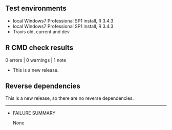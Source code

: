 ## Test environments
* local Windows7 Professional SP1 install, R 3.4.3
* local Windows7 Professional SP1 install, R 3.4.3
* Travis old, current and dev


## R CMD check results

0 errors | 0 warnings | 1 note

* This is a new release.

## Reverse dependencies

This is a new release, so there are no reverse dependencies.

---

* FAILURE SUMMARY

  None

